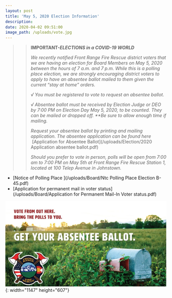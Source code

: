 ```yaml
---
layout: post
title: 'May 5, 2020 Election Information'
description:
date: 2020-04-02 09:51:00
image_path: /uploads/vote.jpg
---
```


> > **IMPORTANT-*ELECTIONS in a COVID-19 WORLD***
> >
> >
> > *We recently notified Front Range Fire Rescue district voters that we are having an election for Board Members on May 5, 2020 between the hours of 7 a.m. and 7 p.m. While this is a polling place election, we are strongly encouraging district voters to apply to have an absentee ballot mailed to them given the current “stay at home” orders.*
> >
> >
> > *√ You must be registered to vote to request an absentee ballot.&nbsp;*
> >
> >
> > *√ Absentee ballot must be received by Election Judge or DEO by 7:00 PM on Election Day May 5, 2020, to be counted. They can be mailed or dropped off. \*\*Be sure to allow enough time if mailing.*
> >
> >
> > *Request your absentee ballot by printing and mailing application. The absentee application can be found here &nbsp;*[Application for Absentee Ballot](/uploads/Election/2020 Application absentee ballot.pdf)&nbsp;
> >
> >
> > *Should you prefer to vote in person, polls will be open from 7:00 am to 7:00 PM on May 5th at Front Range Fire Rescue Station 1, located at 100 Telep Avenue in Johnstown.*

* [Notice of Polling Place&nbsp;](/uploads/Board/Ntc Polling Place Election B-45.pdf)
* [Application for permanent mail in voter status](/uploads/Board/Application for Permanent Mail-In Voter status.pdf)

![](/uploads/vote-1.jpg){: width="1147" height="607"}